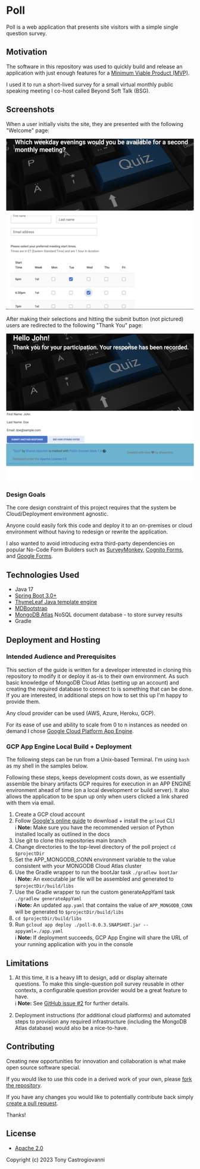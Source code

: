# Poll
Poll is a web application that presents site
visitors with a simple single question survey.

## Motivation

The software in this repository was used to quickly build 
and release an application with just enough features for a [Minimum Viable Product (MVP)](https://www.productplan.com/glossary/minimum-viable-product/).

I used it to run a short-lived survey for a small virtual monthly public speaking meeting I co-host called Beyond Soft Talk (BSG).

## Screenshots
When a user initially visits the site, they are presented with the 
following "Welcome" page:

![survey](images/survey.png)


After making their selections and hitting the submit button (not pictured)
users are redirected to the following "Thank You" page:

![results](images/results.png)

### Design Goals
The core design constraint of this project requires that the system
be Cloud/Deployment environment agnostic.  

Anyone could easily fork this code and deploy it to an on-premises or cloud environment without having to redesign or rewrite the application.

I also wanted to avoid introducing extra third-party dependencies on
popular No-Code Form Builders such as [SurveyMonkey](https://www.surveymonkey.com/), [Cognito Forms](https://www.cognitoforms.com/), and [Google Forms](https://www.google.com/forms/about/).  

## Technologies Used
* Java 17
* [Spring Boot 3.0+](https://spring.io/blog/2022/05/24/preparing-for-spring-boot-3-0) 
* [ThymeLeaf Java template engine](https://www.thymeleaf.org/) 
* [MDBootstrap](https://mdbootstrap.com/) 
* [MongoDB Atlas](https://www.mongodb.com/atlas/database) NoSQL document database - to store survey results
* Gradle 

## Deployment and Hosting

### Intended Audience and Prerequisites ###
This section of the guide is written for a developer interested in cloning this repository to modify it or deploy it as-is to their own environment.
As such basic knowledge of MongoDB Cloud Atlas (setting up an account) and creating the required database to connect to is something that can be done. If you are interested, in additional steps on how to set this up I'm happy to provide them.

Any cloud provider can be used (AWS, Azure, Heroku, GCP).  

For its ease of use and ability to scale from 0 to n instances as needed on demand I chose [Google Cloud Platform App Engine](https://cloud.google.com/appengine/docs).  

### GCP App Engine Local Build + Deployment

The following steps can be run from a Unix-based Terminal.  I'm using `bash` as my shell in the samples below.  

Following these steps, keeps development costs down, as we essentially assemble the binary artifacts GCP requires for execution in an APP ENGINE environment ahead of time (on a local development or build server). It also allows the application to be spun up only when users clicked a link shared with them via email.


1. Create a GCP cloud account
2. Follow [Google's online guide](https://cloud.google.com/sdk/docs/install) to download + install the `gcloud` CLI <br>
   ℹ️ **Note:** Make sure you have the recommended version of Python installed locally as outlined in the docs
3. Use git to clone this repositories main branch
4. Change directories to the top-level directory of the poll project `cd $projectDir`
5. Set the APP_MONGODB_CONN environment variable to the value consistent with your MONGODB Cloud Atlas cluster
6. Use the Gradle wrapper to run the bootJar task `./gradlew bootJar` <br>
   ℹ️ **Note:** An executable jar file will be assembled and generated to `$projectDir/build/libs`
7. Use the Gradle wrapper to run the custom generateAppYaml task `./gradlew generateAppYaml` <br>
   ℹ️ **Note:** An updated `app.yaml` that contains the value of `APP_MONGODB_CONN` will be generated to `$projectDir/build/libs`
8. `cd $projectDir/build/libs`
9. Run `gcloud app deploy ./poll-0.0.3.SNAPSHOT.jar --appyaml=./app.yaml` <br>
   ℹ️ **Note:** If deployment succeeds, GCP App Engine will share the URL of your running application with you in the console


## Limitations
1. At this time, it is a heavy lift to design, add or display alternate questions. To make this single-question poll survey reusable in other contexts, a configurable question provider would be a great feature to have. <br>
ℹ️ **Note:** See [GitHub issue #2](https://github.com/afarentino/poll/issues/2) for further details.


2. Deployment instructions (for additional cloud platforms) and automated steps to provision any required infrastructure (including the MongoDB Atlas database) would also be a nice-to-have. 

## Contributing

Creating new opportunities for innovation and collaboration is what make open source software special.

If you would like to use this code in a derived work of your own, please [fork the repository](https://docs.github.com/en/pull-requests/collaborating-with-pull-requests/working-with-forks).  

If you have any changes you would like to potentially contribute back simply [create a pull request](https://docs.github.com/en/pull-requests/collaborating-with-pull-requests/proposing-changes-to-your-work-with-pull-requests/creating-a-pull-request-from-a-fork).

Thanks!

## License
* [Apache 2.0](https://www.apache.org/licenses/LICENSE-2.0)

Copyright (c) 2023 Tony Castrogiovanni



